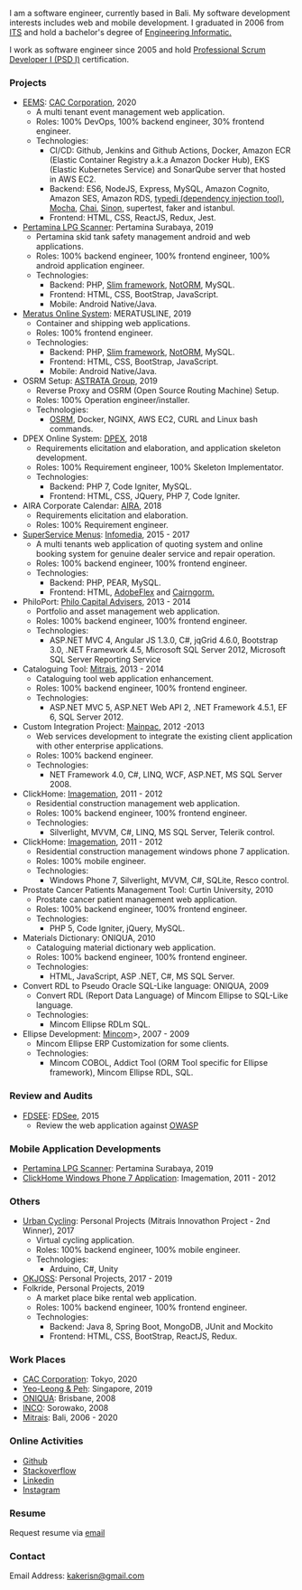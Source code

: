 I am a software engineer, currently based in Bali. My software
development interests includes web and mobile development. I graduated
in 2006 from [ITS](https://www.its.ac.id/) and hold a bachelor's degree
of [Engineering
Informatic.](https://en.wikipedia.org/wiki/Engineering_informatics#:~:text=Engineering%20Informatics%20is%20an%20engineering,The%20study%20of%20use%20of)

I work as software engineer since 2005 and hold [Professional Scrum
Developer I (PSD I)](https://www.scrum.org/certificates/485554)
certification.

### Projects

-   [EEMS](https://dev.eems-cac.me.uk/): [CAC
    Corporation](https://www.cac.co.jp/english/), 2020
    -   A multi tenant event management web application.
    -   Roles: 100% DevOps, 100% backend engineer, 30% frontend
        engineer.
    -   Technologies:
        -   CI/CD: Github, Jenkins and Github Actions, Docker, Amazon
            ECR (Elastic Container Registry a.k.a Amazon Docker Hub),
            EKS (Elastic Kubernetes Service) and SonarQube server that
            hosted in AWS EC2.
        -   Backend: ES6, NodeJS, Express, MySQL, Amazon Cognito, Amazon
            SES, Amazon RDS, [typedi (dependency injection
            tool)](https://github.com/typestack/typedi),
            [Mocha](https://mochajs.org/),
            [Chai](https://www.chaijs.com/),
            [Sinon](https://sinonjs.org/), supertest, faker and
            istanbul.
        -   Frontend: HTML, CSS, ReactJS, Redux, Jest.
-   [Pertamina LPG Scanner](https://i.imgur.com/j8PZsUt.png): Pertamina
    Surabaya, 2019
    -   Pertamina skid tank safety management android and web
        applications.
    -   Roles: 100% backend engineer, 100% frontend engineer, 100%
        android application engineer.
    -   Technologies:
        -   Backend: PHP, [Slim
            framework](http://www.slimframework.com/),
            [NotORM](https://www.notorm.com/), MySQL.
        -   Frontend: HTML, CSS, BootStrap, JavaScript.
        -   Mobile: Android Native/Java.
-   [Meratus Online System](https://i.imgur.com/GmGDQsi.png):
    MERATUSLINE, 2019
    -   Container and shipping web applications.
    -   Roles: 100% frontend engineer.
    -   Technologies:
        -   Backend: PHP, [Slim
            framework](http://www.slimframework.com/),
            [NotORM](https://www.notorm.com/), MySQL.
        -   Frontend: HTML, CSS, BootStrap, JavaScript.
        -   Mobile: Android Native/Java.
-   OSRM Setup: [ASTRATA Group](https://www.astrata.eu/home-page), 2019
    -   Reverse Proxy and OSRM (Open Source Routing Machine) Setup.
    -   Roles: 100% Operation engineer/installer.
    -   Technologies:
        -   [OSRM](http://project-osrm.org/), Docker, NGINX, AWS EC2, CURL and
            Linux bash commands.
-   DPEX Online System: [DPEX](https://dpex.com), 2018
    -   Requirements elicitation and elaboration, and application
        skeleton development.
    -   Roles: 100% Requirement engineer, 100% Skeleton Implementator.
    -   Technologies:
        -   Backend: PHP 7, Code Igniter, MySQL.
        -   Frontend: HTML, CSS, JQuery, PHP 7, Code Igniter.
-   AIRA Corporate Calendar: [AIRA](https://www.aira.org.au), 2018
    -   Requirements elicitation and elaboration.
    -   Roles: 100% Requirement engineer.
-   [SuperService Menus](https://i.imgur.com/VSLJTdX.jpg):
    [Infomedia](https://www.infomedia.com.au), 2015 - 2017
    -   A multi tenants web application of quoting system and online
        booking system for genuine dealer service and repair operation.
    -   Roles: 100% backend engineer, 100% frontend engineer.
    -   Technologies:
        -   Backend: PHP, PEAR, MySQL.
        -   Frontend: HTML,
            [AdobeFlex](https://www.adobe.com/products/flex.html) and
            [Cairngorm.](https://en.wikipedia.org/wiki/List_of_Flex_frameworks#Cairngorm)
-   PhiloPort: [Philo Capital
    Advisers](https://www.philocapital.com.au), 2013 - 2014
    -   Portfolio and asset management web application.
    -   Roles: 100% backend engineer, 100% frontend engineer.
    -   Technologies:
        -   ASP.NET MVC 4, Angular JS 1.3.0, C\#, jqGrid 4.6.0,
            Bootstrap 3.0, .NET Framework 4.5, Microsoft SQL Server
            2012, Microsoft SQL Server Reporting Service
-   Cataloguing Tool: [Mitrais](https://www.mitrais.com), 2013 - 2014
    -   Cataloguing tool web application enhancement.
    -   Roles: 100% backend engineer, 100% frontend engineer.
    -   Technologies:
        -   ASP.NET MVC 5, ASP.NET Web API 2, .NET Framework 4.5.1, EF
            6, SQL Server 2012.
-   Custom Integration Project: [Mainpac](https://www.mainpac.com.au),
    2012 -2013
    -   Web services development to integrate the existing client
        application with other enterprise applications.
    -   Roles: 100% backend engineer.
    -   Technologies:
        -   NET Framework 4.0, C\#, LINQ, WCF, ASP.NET, MS SQL Server
            2008.
-   ClickHome:
    [Imagemation](https://www.linkedin.com/company/imagemation/), 2011 -
    2012
    -   Residential construction management web application.
    -   Roles: 100% backend engineer, 100% frontend engineer.
    -   Technologies:
        -   Silverlight, MVVM, C\#, LINQ, MS SQL Server, Telerik
            control.
-   ClickHome:
    [Imagemation](https://www.linkedin.com/company/imagemation/), 2011 -
    2012
    -   Residential construction management windows phone 7 application.
    -   Roles: 100% mobile engineer.
    -   Technologies:
        -   Windows Phone 7, Silverlight, MVVM, C\#, SQLite, Resco
            control.
-   Prostate Cancer Patients Management Tool: Curtin University, 2010
    -   Prostate cancer patient management web application.
    -   Roles: 100% backend engineer, 100% frontend engineer.
    -   Technologies:
        -   PHP 5, Code Igniter, jQuery, MySQL.
-   Materials Dictionary: ONIQUA, 2010
    -   Cataloguing material dictionary web application.
    -   Roles: 100% backend engineer, 100% frontend engineer.
    -   Technologies:
        -   HTML, JavaScript, ASP .NET, C\#, MS SQL Server.
-   Convert RDL to Pseudo Oracle SQL-Like language: ONIQUA, 2009
    -   Convert RDL (Report Data Language) of Mincom Ellipse to SQL-Like
        language.
    -   Technologies:
        -   Mincom Ellipse RDLm SQL.
-   Ellipse Development:
    [Mincom](https://en.wikipedia.org/wiki/Mincom_(company))\>, 2007 -
    2009
    -   Mincom Ellipse ERP Customization for some clients.
    -   Technologies:
        -   Mincom COBOL, Addict Tool (ORM Tool specific for Ellipse
            framework), Mincom Ellipse RDL, SQL.

### Review and Audits

-   [FDSEE](https://i.imgur.com/hMU8uzx.png):
    [FDSee](https://fdsee.com.au), 2015
    -   Review the web application against [OWASP](https://owasp.org/)

### Mobile Application Developments

-   [Pertamina LPG Scanner](https://i.imgur.com/sLeuuKr.png): Pertamina
    Surabaya, 2019
-   [ClickHome Windows Phone 7 Application](): Imagemation, 2011 - 2012

### Others

-   [Urban Cycling](https://www.instagram.com/p/BZwwv93B7xI/): Personal
    Projects (Mitrais Innovathon Project - 2nd Winner), 2017
    -   Virtual cycling application.
    -   Roles: 100% backend engineer, 100% mobile engineer.
    -   Technologies:
        -   Arduino, C\#, Unity
-   [OKJOSS](https://www.okjoss.com/): Personal Projects, 2017 - 2019
-   Folkride, Personal Projects, 2019
    -   A market place bike rental web application.
    -   Roles: 100% backend engineer, 100% frontend engineer.
    -   Technologies:
        -   Backend: Java 8, Spring Boot, MongoDB, JUnit and Mockito
        -   Frontend: HTML, CSS, BootStrap, ReactJS, Redux.

### Work Places

-   [CAC Corporation](https://www.cac.co.jp/english/): Tokyo, 2020
-   [Yeo-Leong & Peh](https://adsanlaw.com/): Singapore, 2019
-   [ONIQUA](https://www.linkedin.com/company/oniqua/): Brisbane, 2008
-   [INCO](http://www.vale.com/indonesia/EN/Pages/default.aspx):
    Sorowako, 2008
-   [Mitrais](https://www.mitrais.com/): Bali, 2006 - 2020

### Online Activities

-   [Github](https://github.com/Kerisnarendra)
-   [Stackoverflow](https://stackoverflow.com/users/4526737/kerisnarendra)
-   [Linkedin](https://www.linkedin.com/in/kerisnarendra-komang-a5781756/)
-   [Instagram](https://www.instagram.com/kakerisn)

### Resume

Request resume via [email](mailto:kakerisn@gmail.com)

### Contact

Email Address: [kakerisn@gmail.com](mailto:kakerisn@gmail.com)
